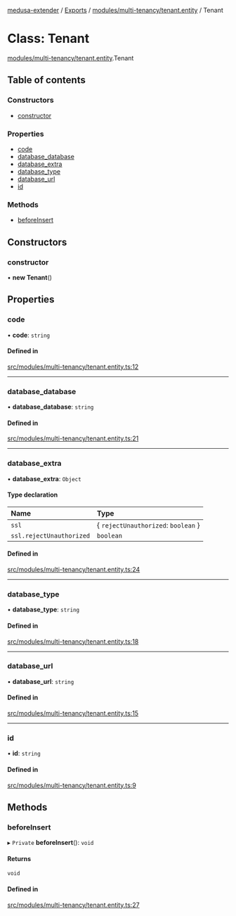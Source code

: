 [medusa-extender](../README.md) / [Exports](../modules.md) / [modules/multi-tenancy/tenant.entity](../modules/modules_multi_tenancy_tenant_entity.md) / Tenant

# Class: Tenant

[modules/multi-tenancy/tenant.entity](../modules/modules_multi_tenancy_tenant_entity.md).Tenant

## Table of contents

### Constructors

- [constructor](modules_multi_tenancy_tenant_entity.Tenant.md#constructor)

### Properties

- [code](modules_multi_tenancy_tenant_entity.Tenant.md#code)
- [database\_database](modules_multi_tenancy_tenant_entity.Tenant.md#database_database)
- [database\_extra](modules_multi_tenancy_tenant_entity.Tenant.md#database_extra)
- [database\_type](modules_multi_tenancy_tenant_entity.Tenant.md#database_type)
- [database\_url](modules_multi_tenancy_tenant_entity.Tenant.md#database_url)
- [id](modules_multi_tenancy_tenant_entity.Tenant.md#id)

### Methods

- [beforeInsert](modules_multi_tenancy_tenant_entity.Tenant.md#beforeinsert)

## Constructors

### constructor

• **new Tenant**()

## Properties

### code

• **code**: `string`

#### Defined in

[src/modules/multi-tenancy/tenant.entity.ts:12](https://github.com/adrien2p/medusa-extender/blob/b33e0e2/src/modules/multi-tenancy/tenant.entity.ts#L12)

___

### database\_database

• **database\_database**: `string`

#### Defined in

[src/modules/multi-tenancy/tenant.entity.ts:21](https://github.com/adrien2p/medusa-extender/blob/b33e0e2/src/modules/multi-tenancy/tenant.entity.ts#L21)

___

### database\_extra

• **database\_extra**: `Object`

#### Type declaration

| Name | Type |
| :------ | :------ |
| `ssl` | { `rejectUnauthorized`: `boolean`  } |
| `ssl.rejectUnauthorized` | `boolean` |

#### Defined in

[src/modules/multi-tenancy/tenant.entity.ts:24](https://github.com/adrien2p/medusa-extender/blob/b33e0e2/src/modules/multi-tenancy/tenant.entity.ts#L24)

___

### database\_type

• **database\_type**: `string`

#### Defined in

[src/modules/multi-tenancy/tenant.entity.ts:18](https://github.com/adrien2p/medusa-extender/blob/b33e0e2/src/modules/multi-tenancy/tenant.entity.ts#L18)

___

### database\_url

• **database\_url**: `string`

#### Defined in

[src/modules/multi-tenancy/tenant.entity.ts:15](https://github.com/adrien2p/medusa-extender/blob/b33e0e2/src/modules/multi-tenancy/tenant.entity.ts#L15)

___

### id

• **id**: `string`

#### Defined in

[src/modules/multi-tenancy/tenant.entity.ts:9](https://github.com/adrien2p/medusa-extender/blob/b33e0e2/src/modules/multi-tenancy/tenant.entity.ts#L9)

## Methods

### beforeInsert

▸ `Private` **beforeInsert**(): `void`

#### Returns

`void`

#### Defined in

[src/modules/multi-tenancy/tenant.entity.ts:27](https://github.com/adrien2p/medusa-extender/blob/b33e0e2/src/modules/multi-tenancy/tenant.entity.ts#L27)
